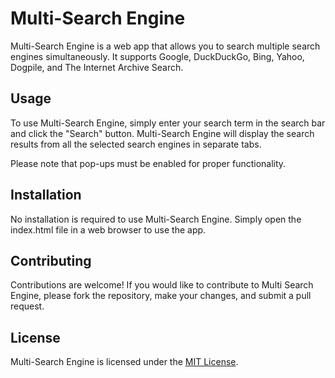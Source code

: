 # Multi-Search Engine

Multi-Search Engine is a web app that allows you to search multiple search engines simultaneously. It supports Google, DuckDuckGo, Bing, Yahoo, Dogpile, and The Internet Archive Search.

## Usage

To use Multi-Search Engine, simply enter your search term in the search bar and click the "Search" button. Multi-Search Engine will display the search results from all the selected search engines in separate tabs.

Please note that pop-ups must be enabled for proper functionality.

## Installation

No installation is required to use Multi-Search Engine. Simply open the index.html file in a web browser to use the app.

## Contributing

Contributions are welcome! If you would like to contribute to Multi Search Engine, please fork the repository, make your changes, and submit a pull request.

## License

Multi-Search Engine is licensed under the [MIT License](https://opensource.org/licenses/MIT).
